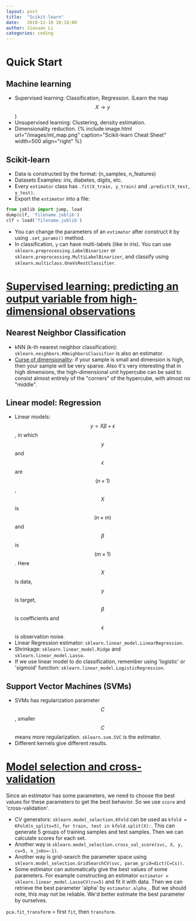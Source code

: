 ```yaml
---
layout: post
title:  "Scikit-learn"
date:   2018-12-10 10:18:00
author: Jiaxuan Li
categories: coding
---
```


# Quick Start

## Machine learning
- Supervised learning: Classification, Regression. (Learn the map $$X\to y$$)
- Unsupervised learning: Clustering, density estimation.
- Dimensionality reduction.
{% include image.html url="/images/ml_map.png" caption="Scikit-learn Cheat Sheet" width=500 align="right" %}

## Scikit-learn
- Data is constructed by the format: (n_samples, n_features)
- Datasets Examples: iris, diabetes, digits, etc.
- Every `estimator` class has `.fit(X_train, y_train)` and `.predict(X_test, y_test)`.
- Export the `estimator` into a file:
```python
from joblib import jump, load
dump(clf, 'filename.joblib')
clf = load('filename.joblib')
```
- You can change the parameters of an `estimator` after construct it by using `.set_params()` method.
- In classification, `y` can have multi-labels (like in iris). You can use `sklearn.preprocessing.LabelBinarizer` or `sklearn.preprocessing.MultiLabelBinarizer`, and classify using `sklearn.multiclass.OneVsRestClassifier`.

# [Supervised learning: predicting an output variable from high-dimensional observations](https://scikit-learn.org/stable/tutorial/statistical_inference/supervised_learning.html)

## Nearest Neighbor Classification
- kNN (k-th nearest neighbor classification): `sklearn.neighbors.KNeighborsClassifier` is also an estimator.
- [Curse of dimensionality](https://en.wikipedia.org/wiki/Curse_of_dimensionality): if your sample is small and dimension is high, then your sample will be very sparse. Also it's very interesting that in high dimensions, the high-dimensional unit hypercube can be said to consist almost entirely of the "corners" of the hypercube, with almost no "middle".

## Linear model: Regression
- Linear models: $$y = X \beta + \epsilon$$, in which $$y$$ and $$\epsilon$$ are $$(n\times 1)$$, $$X$$ is $$(n\times m)$$ and $$\beta$$ is $$(m\times 1)$$. Here $$X$$ is data, $$y$$ is target, $$\beta$$ is coefficients and $$\epsilon$$ is observation noise.
- Linear Regression estimator: `sklearn.linear_model.LinearRegression`. 
- Shrinkage: `sklearn.linear_model.Ridge` and `sklearn.linear_model.Lasso`. 
- If we use linear model to do classification, remember using 'logistic' or 'sigmoid' function: `sklearn.linear_model.LogisticRegression`.

## Support Vector Machines (SVMs)
- SVMs has regularization parameter $$C$$, smaller $$C$$ means more regularization. `sklearn.svm.SVC` is the estimator.
- Different kernels give different results.

# [Model selection and cross-validation](https://scikit-learn.org/stable/tutorial/statistical_inference/model_selection.html)
Since an estimator has some parameters, we need to choose the best values for these parameters to get the best behavior. So we use `score` and 'cross-validation'. 
- CV generators: `sklearn.model_selection.KFold` can be used as `kfold = KFold(n_splits=5)`, `for train, test in kfold.split(X):`. This can generate 5 groups of training samples and test samples. Then we can calculate scores for each set.
- Another way is `sklearn.model_selection.cross_val_score(svc, X, y, cv=5, n_jobs=-1)`.
- Another way is grid-search the parameter space using `sklearn.model_selection.GridSearchCV(svc, param_grid=dict(C=Cs))`.
- Some estimator can automatically give the best values of some parameters. For example constructing an estimator `estimator = sklearn.linear_model.LassoCV(cv=5)` and fit it with data. Then we can retrieve the best parameter 'alpha' by `estimator.alpha_`. But we should note, this may not be reliable. We'd better estimate the best parameter by ourselves.



`pca.fit_transform` = first `fit`, then `transform`.